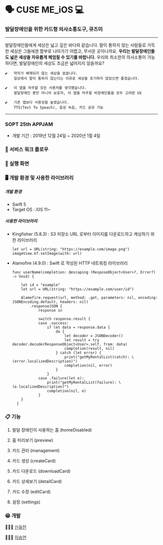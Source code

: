 # 🗣 CUSE ME_iOS  💻

### 발달장애인을 위한 카드형 의사소통도구, 큐즈미

------

발달장애인들에게 세상은 넓고 깊은 바다와 같습니다. 말이 통하지 않는 사람들로 가득한 세상은 그들에겐 함부로 나아가기 어렵고, 무서운 곳이니까요. **우리는 발달장애인들도 넓은 세상을 자유롭게 헤엄칠 수 있기를 바랍니다.** 우리와 최소한의 의사소통이 가능하다면, 발달장애인의 세상도 조금은 넓어지지 않을까요?

```
💕	약자가 배제되지 않는 세상을 꿈꿉니다.
	일상에서 말이 통하지 않는다는 이유로 세상을 포기하지 않았으면 좋겠습니다.
```
```
💕	이 앱을 마주할 모든 사용자를 생각했습니다.
	발달장애인 뿐만 아니라 보호자, 이 앱을 마주할 비장애인들을 모두 고려한 UX
```
```
💕	기존 앱보다 사용성을 높였습니다.
	TTS(Text To Speach), 음성 녹음, 카드 공유 기능
```

------

### SOPT 25th APPJAM

- 개발 기간 : 2019년 12월 24일 ~ 2020년 1월 4일



### 📄 서비스 워크 플로우



### 📱 실행 화면



### 🖥 개발 환경 및 사용한 라이브러리

##### 개발 환경

* Swift 5
* Target OS : iOS 11~



##### 사용한 라이브러리

* Kingfisher (5.8.3) : S3 저장소 URL 로부터 이미지를 다운로드하고 캐싱하기 위한 라이브러리

  ```
  let url = URL(string: "https://example.com/image.png")
  imageView.kf.setImage(with: url)
  ```

* Alamofire (4.9.0) : Swift 로 작성된 HTTP 네트워킹 라이브러리

	```
	func userName(completion: @escaping (ResposeObject<User>?, Error?) -> Void) {
        
        let id = "example"
        let url = URL(string: "https://example.com/user/id")
            
        Alamofire.request(url, method: .get, parameters: nil, encoding: JSONEncoding.default, headers: nil)
            .responseJSON {
                response in
                
                switch response.result {
                case .success:
                    if let data = response.data {
                        do {
                            let decoder = JSONDecoder()
                            let result = try decoder.decode(ResponseObject<User>.self, from: data)
                            completion(result, nil)
                        } catch (let error) {
                            print("getMyRentalList(catch): \(error.localizedDescription)")
                            completion(nil, error)
                        }
                    }
                case .failure(let e):
                    print("getMyRentalList(failure): \(e.localizedDescription)")
                    completion(nil, e)
                }
        }
	  }
	```



### 📋 기능

1. 발달 장애인이 사용하는 홈 (homeDisabled)

2. 홈 미리보기 (preview)

3. 카드 관리 (management)

4. 카드 생성 (createCard)

5. 카드 다운로드 (downloadCard)

6. 카드 상세보기 (detailCard)

7. 카드 수정 (editCard)

8. 설정 (settings)

   

### 😁 개발

👩🏻‍💻 [신유진](https://github.com/jellyb3ar)

👨🏻‍💻 [이승언](https://github.com/wookeon)
